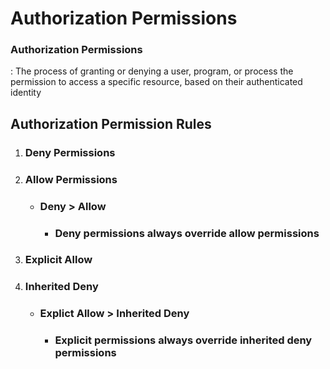 # Authorization Permissions


### Authorization Permissions
 : The process of granting or denying a user, program, or process the permission to access a specific resource, based on their authenticated identity


## Authorization Permission Rules


1. ### Deny Permissions
2. ### Allow Permissions
    - ### Deny > Allow
        * ### Deny permissions always override allow permissions
3. ### Explicit Allow
4. ### Inherited Deny
    - ### Explict Allow > Inherited Deny
        * ### Explicit permissions always override inherited deny permissions